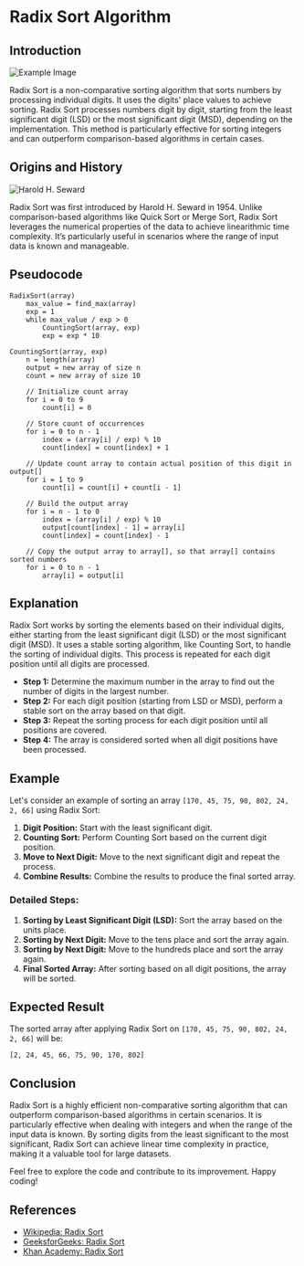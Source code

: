 # Radix Sort Algorithm

## Introduction

![Example Image](https://i.sstatic.net/nm9Xg.png)

Radix Sort is a non-comparative sorting algorithm that sorts numbers by processing individual digits. It uses the digits' place values to achieve sorting. Radix Sort processes numbers digit by digit, starting from the least significant digit (LSD) or the most significant digit (MSD), depending on the implementation. This method is particularly effective for sorting integers and can outperform comparison-based algorithms in certain cases.

## Origins and History

![Harold H. Seward](https://cache.legacy.net/legacy/images/cobrands/bostonglobe/photos/BG-2000629245-Harold_Seward.1_20120621.jpgx?w=600&h=315)

Radix Sort was first introduced by Harold H. Seward in 1954. Unlike comparison-based algorithms like Quick Sort or Merge Sort, Radix Sort leverages the numerical properties of the data to achieve linearithmic time complexity. It’s particularly useful in scenarios where the range of input data is known and manageable.

## Pseudocode

```plaintext
RadixSort(array)
    max_value = find_max(array)
    exp = 1
    while max_value / exp > 0
        CountingSort(array, exp)
        exp = exp * 10

CountingSort(array, exp)
    n = length(array)
    output = new array of size n
    count = new array of size 10

    // Initialize count array
    for i = 0 to 9
        count[i] = 0

    // Store count of occurrences
    for i = 0 to n - 1
        index = (array[i] / exp) % 10
        count[index] = count[index] + 1

    // Update count array to contain actual position of this digit in output[]
    for i = 1 to 9
        count[i] = count[i] + count[i - 1]

    // Build the output array
    for i = n - 1 to 0
        index = (array[i] / exp) % 10
        output[count[index] - 1] = array[i]
        count[index] = count[index] - 1

    // Copy the output array to array[], so that array[] contains sorted numbers
    for i = 0 to n - 1
        array[i] = output[i]
```
## Explanation

Radix Sort works by sorting the elements based on their individual digits, either starting from the least significant digit (LSD) or the most significant digit (MSD). It uses a stable sorting algorithm, like Counting Sort, to handle the sorting of individual digits. This process is repeated for each digit position until all digits are processed.

- **Step 1:** Determine the maximum number in the array to find out the number of digits in the largest number.
- **Step 2:** For each digit position (starting from LSD or MSD), perform a stable sort on the array based on that digit.
- **Step 3:** Repeat the sorting process for each digit position until all positions are covered.
- **Step 4:** The array is considered sorted when all digit positions have been processed.

## Example

Let's consider an example of sorting an array `[170, 45, 75, 90, 802, 24, 2, 66]` using Radix Sort:

1. **Digit Position:** Start with the least significant digit.
2. **Counting Sort:** Perform Counting Sort based on the current digit position.
3. **Move to Next Digit:** Move to the next significant digit and repeat the process.
4. **Combine Results:** Combine the results to produce the final sorted array.

### Detailed Steps:

1. **Sorting by Least Significant Digit (LSD):** Sort the array based on the units place.
2. **Sorting by Next Digit:** Move to the tens place and sort the array again.
3. **Sorting by Next Digit:** Move to the hundreds place and sort the array again.
4. **Final Sorted Array:** After sorting based on all digit positions, the array will be sorted.

## Expected Result

The sorted array after applying Radix Sort on `[170, 45, 75, 90, 802, 24, 2, 66]` will be:

`[2, 24, 45, 66, 75, 90, 170, 802]`

## Conclusion

Radix Sort is a highly efficient non-comparative sorting algorithm that can outperform comparison-based algorithms in certain scenarios. It is particularly effective when dealing with integers and when the range of the input data is known. By sorting digits from the least significant to the most significant, Radix Sort can achieve linear time complexity in practice, making it a valuable tool for large datasets.

Feel free to explore the code and contribute to its improvement. Happy coding!

## References

- [Wikipedia: Radix Sort](https://en.wikipedia.org/wiki/Radix_sort)
- [GeeksforGeeks: Radix Sort](https://www.geeksforgeeks.org/radix-sort/)
- [Khan Academy: Radix Sort](https://www.khanacademy.org/computing/computer-science/algorithms/radix-sort/a/overview-of-radix-sort)
